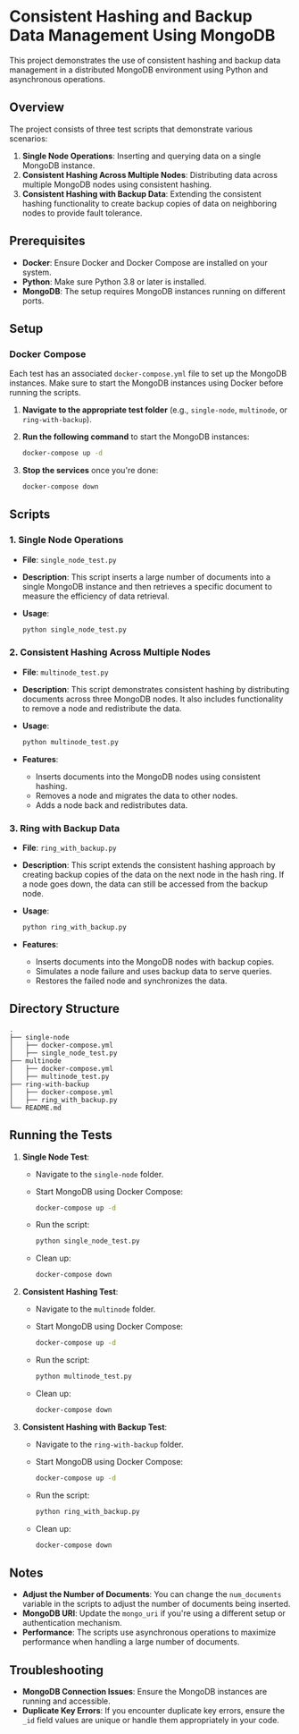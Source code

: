 
# Consistent Hashing and Backup Data Management Using MongoDB

This project demonstrates the use of consistent hashing and backup data management in a distributed MongoDB environment using Python and asynchronous operations.

## Overview

The project consists of three test scripts that demonstrate various scenarios:
1. **Single Node Operations**: Inserting and querying data on a single MongoDB instance.
2. **Consistent Hashing Across Multiple Nodes**: Distributing data across multiple MongoDB nodes using consistent hashing.
3. **Consistent Hashing with Backup Data**: Extending the consistent hashing functionality to create backup copies of data on neighboring nodes to provide fault tolerance.

## Prerequisites

- **Docker**: Ensure Docker and Docker Compose are installed on your system.
- **Python**: Make sure Python 3.8 or later is installed.
- **MongoDB**: The setup requires MongoDB instances running on different ports.

## Setup

### Docker Compose

Each test has an associated `docker-compose.yml` file to set up the MongoDB instances. Make sure to start the MongoDB instances using Docker before running the scripts.

1. **Navigate to the appropriate test folder** (e.g., `single-node`, `multinode`, or `ring-with-backup`).
2. **Run the following command** to start the MongoDB instances:

   ```bash
   docker-compose up -d
   ```

3. **Stop the services** once you're done:

   ```bash
   docker-compose down
   ```

## Scripts

### 1. Single Node Operations

- **File**: `single_node_test.py`
- **Description**: This script inserts a large number of documents into a single MongoDB instance and then retrieves a specific document to measure the efficiency of data retrieval.
- **Usage**:

  ```bash
  python single_node_test.py
  ```

### 2. Consistent Hashing Across Multiple Nodes

- **File**: `multinode_test.py`
- **Description**: This script demonstrates consistent hashing by distributing documents across three MongoDB nodes. It also includes functionality to remove a node and redistribute the data.
- **Usage**:

  ```bash
  python multinode_test.py
  ```

- **Features**:
  - Inserts documents into the MongoDB nodes using consistent hashing.
  - Removes a node and migrates the data to other nodes.
  - Adds a node back and redistributes data.

### 3. Ring with Backup Data

- **File**: `ring_with_backup.py`
- **Description**: This script extends the consistent hashing approach by creating backup copies of the data on the next node in the hash ring. If a node goes down, the data can still be accessed from the backup node.
- **Usage**:

  ```bash
  python ring_with_backup.py
  ```

- **Features**:
  - Inserts documents into the MongoDB nodes with backup copies.
  - Simulates a node failure and uses backup data to serve queries.
  - Restores the failed node and synchronizes the data.

## Directory Structure

```plaintext
.
├── single-node
│   ├── docker-compose.yml
│   ├── single_node_test.py
├── multinode
│   ├── docker-compose.yml
│   ├── multinode_test.py
├── ring-with-backup
│   ├── docker-compose.yml
│   ├── ring_with_backup.py
└── README.md
```

## Running the Tests

1. **Single Node Test**:
   - Navigate to the `single-node` folder.
   - Start MongoDB using Docker Compose:

     ```bash
     docker-compose up -d
     ```

   - Run the script:

     ```bash
     python single_node_test.py
     ```

   - Clean up:

     ```bash
     docker-compose down
     ```

2. **Consistent Hashing Test**:
   - Navigate to the `multinode` folder.
   - Start MongoDB using Docker Compose:

     ```bash
     docker-compose up -d
     ```

   - Run the script:

     ```bash
     python multinode_test.py
     ```

   - Clean up:

     ```bash
     docker-compose down
     ```

3. **Consistent Hashing with Backup Test**:
   - Navigate to the `ring-with-backup` folder.
   - Start MongoDB using Docker Compose:

     ```bash
     docker-compose up -d
     ```

   - Run the script:

     ```bash
     python ring_with_backup.py
     ```

   - Clean up:

     ```bash
     docker-compose down
     ```

## Notes

- **Adjust the Number of Documents**: You can change the `num_documents` variable in the scripts to adjust the number of documents being inserted.
- **MongoDB URI**: Update the `mongo_uri` if you're using a different setup or authentication mechanism.
- **Performance**: The scripts use asynchronous operations to maximize performance when handling a large number of documents.

## Troubleshooting

- **MongoDB Connection Issues**: Ensure the MongoDB instances are running and accessible.
- **Duplicate Key Errors**: If you encounter duplicate key errors, ensure the `_id` field values are unique or handle them appropriately in your code.
